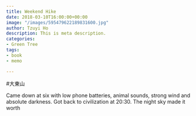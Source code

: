 ```yaml
---
title: Weekend Hike
date: 2018-03-10T16:00:00+00:00
image: "/images/595479622189831600.jpg"
author: Tzuyi Ho
description: This is meta description.
categories:
- Green Tree
tags:
- book
- memo

---
```

\#大東山 

Came down at six with low phone batteries, animal sounds, strong wind and absolute darkness. Got back to civilization at 20:30. The night sky made it worth